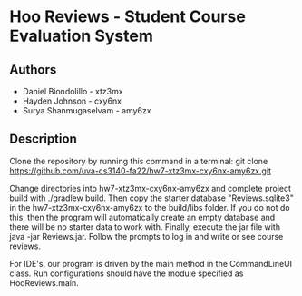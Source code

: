 # Hoo Reviews - Student Course Evaluation System

## Authors

* Daniel Biondolillo - xtz3mx
* Hayden Johnson - cxy6nx
* Surya Shanmugaselvam - amy6zx

## Description

Clone the repository by running this command in a terminal:
    git clone https://github.com/uva-cs3140-fa22/hw7-xtz3mx-cxy6nx-amy6zx.git

Change directories into hw7-xtz3mx-cxy6nx-amy6zx and complete project build with ./gradlew build. 
Then copy the starter database "Reviews.sqlite3" in the hw7-xtz3mx-cxy6nx-amy6zx to the build/libs folder. If you do not do this, then the program will automatically create an empty database and there will be no starter data to work with.
Finally, execute the jar file with java -jar Reviews.jar.
Follow the prompts to log in and write or see course reviews.

For IDE's, our program is driven by the main method in the CommandLineUI class. Run configurations should have the 
module specified as HooReviews.main.


